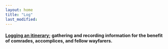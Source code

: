 ```yaml
---  
layout: home
title: "Log"
last_modified:
---
```


#### <a href="{% link _posts/2023-04-20-binnacle.md %}">Logging an itinerary</a>; gathering and recording information for the benefit of comrades, accomplices, and fellow wayfarers.